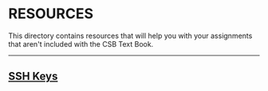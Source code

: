 # RESOURCES

This directory contains resources that will help you with your assignments that aren't included with the CSB Text Book.

---

## [SSH Keys](jowto_sshkeys.md)

